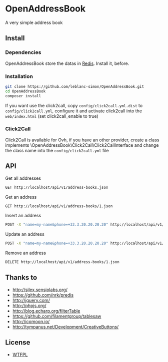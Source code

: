 # OpenAddressBook

A very simple address book

## Install

### Dependencies

OpenAddressBook store the datas in [Redis](http://redis.io/). Install it, before.

### Installation

```bash
git clone https://github.com/leblanc-simon/OpenAddressBook.git
cd OpenAddressBook
composer install
```

If you want use the click2call, copy ```config/click2call.yml.dist``` to ```config/click2call.yml```,
configure it and activate click2call into the ```web/index.html``` (set click2call_enable to true)

### Click2Call

Click2Call is available for Ovh, if you have an other provider, create a class implements
\OpenAddressBook\Click2Call\Click2CallInterface and change the class name into the ```config/click2call.yml```
file

## API

Get all addresses

```bash
GET http://localhost/api/v1/address-books.json
```


Get an address

```bash
GET http://localhost/api/v1/address-books/1.json
```


Insert an address

```bash
POST -X "name=my-name&phone=+33.3.20.20.20.20" http://localhost/api/v1/address-books.json
```

Update an address

```bash
POST -X "name=my-name&phone=+33.3.20.20.20.20" http://localhost/api/v1/address-books/1.json
```

Remove an address

```bash
DELETE http://localhost/api/v1/address-books/1.json
```

## Thanks to

* http://silex.sensiolabs.org/
* https://github.com/nrk/predis
* http://jquery.com/
* http://phpjs.org/
* http://blog.echarp.org/filterTable
* https://github.com/filamentgroup/tablesaw
* http://icomoon.io/
* http://tympanus.net/Development/CreativeButtons/

## License

* [WTFPL](http://www.wtfpl.net/txt/copying/)
